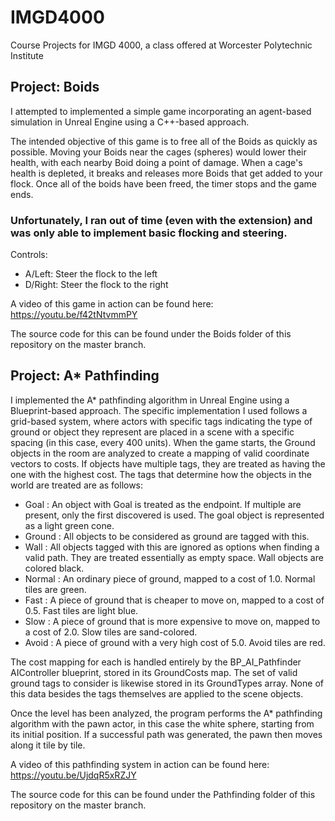 # IMGD4000
Course Projects for IMGD 4000, a class offered at Worcester Polytechnic Institute

## Project: Boids
I attempted to implemented a simple game incorporating an agent-based simulation in Unreal Engine using a C++-based approach.

The intended objective of this game is to free all of the Boids as quickly as possible. Moving your Boids near the cages (spheres) would lower their health, with each nearby Boid doing a point of damage. When a cage's health is depleted, it breaks and releases more Boids that get added to your flock. Once all of the boids have been freed, the timer stops and the game ends.
### Unfortunately, I ran out of time (even with the extension) and was only able to implement basic flocking and steering.

Controls:
- A/Left: Steer the flock to the left
- D/Right: Steer the flock to the right

A video of this game in action can be found here: https://youtu.be/f42tNtvmmPY

The source code for this can be found under the Boids folder of this repository on the master branch.

## Project: A* Pathfinding
I implemented the A* pathfinding algorithm in Unreal Engine using a Blueprint-based approach. The specific implementation I used follows a grid-based system, where actors with specific tags indicating the type of ground or object they represent are placed in a scene with a specific spacing (in this case, every 400 units). When the game starts, the Ground objects in the room are analyzed to create a mapping of valid coordinate vectors to costs. If objects have multiple tags, they are treated as having the one with the highest cost. 
The tags that determine how the objects in the world are treated are as follows:
- Goal   : An object with Goal is treated as the endpoint. If multiple are present, only the first discovered is used. The goal object is represented as a light green cone.
- Ground : All objects to be considered as ground are tagged with this.
- Wall   : All objects tagged with this are ignored as options when finding a valid path. They are treated essentially as empty space. Wall objects are colored black.
- Normal : An ordinary piece of ground, mapped to a cost of 1.0. Normal tiles are green.
- Fast   : A piece of ground that is cheaper to move on, mapped to a cost of 0.5. Fast tiles are light blue.
- Slow   : A piece of ground that is more expensive to move on, mapped to a cost of 2.0. Slow tiles are sand-colored.
- Avoid  : A piece of ground with a very high cost of 5.0. Avoid tiles are red.

The cost mapping for each is handled entirely by the BP_AI_Pathfinder AIController blueprint, stored in its GroundCosts map. The set of valid ground tags to consider is likewise stored in its GroundTypes array. None of this data besides the tags themselves are applied to the scene objects.

Once the level has been analyzed, the program performs the A* pathfinding algorithm with the pawn actor, in this case the white sphere, starting from its initial position. If a successful path was generated, the pawn then moves along it tile by tile.

A video of this pathfinding system in action can be found here: https://youtu.be/UjdqR5xRZJY

The source code for this can be found under the Pathfinding folder of this repository on the master branch.
